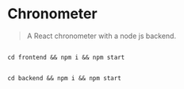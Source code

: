 # Chronometer

> A React chronometer with a node js backend.

```

cd frontend && npm i && npm start

```
```

cd backend && npm i && npm start

```